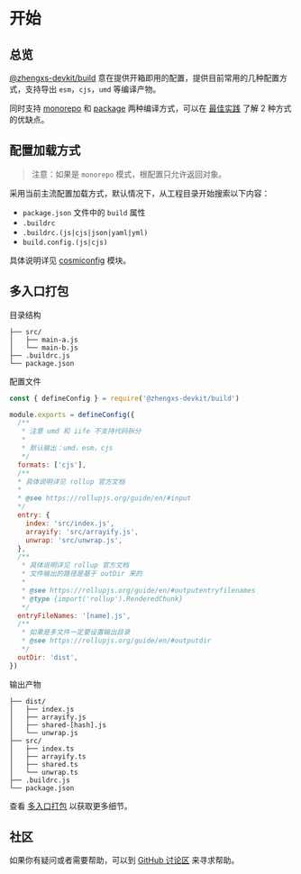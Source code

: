 # 开始

## 总览

[@zhengxs-devkit/build](https://www.npmjs.com/package/@zhengxs-devkit/build) 意在提供开箱即用的配置，提供目前常用的几种配置方式，支持导出 `esm`，`cjs`，`umd` 等编译产物。

同时支持 [monorepo](./run-in-lerna) 和 [package](./run) 两种编译方式，可以在 [最佳实践](/) 了解 2 种方式的优缺点。

## 配置加载方式

> 注意：如果是 `monorepo` 模式，根配置只允许返回对象。

采用当前主流配置加载方式，默认情况下，从工程目录开始搜索以下内容：

- `package.json` 文件中的 `build` 属性
- `.buildrc`
- `.buildrc.(js|cjs|json|yaml|yml)`
- `build.config.(js|cjs)`

具体说明详见 [cosmiconfig](https://www.npmjs.com/package/cosmiconfig) 模块。

## 多入口打包

目录结构

```text
├── src/
│   ├── main-a.js
│   └── main-b.js
├── .buildrc.js
└── package.json
```

配置文件

```js
const { defineConfig } = require('@zhengxs-devkit/build')

module.exports = defineConfig({
  /**
   * 注意 umd 和 iife 不支持代码拆分
   * 
   * 默认输出：umd，esm，cjs
   */
  formats: ['cjs'],
  /**
  * 具体说明详见 rollup 官方文档
  *
  * @see https://rollupjs.org/guide/en/#input
  */
  entry: {
    index: 'src/index.js',
    arrayify: 'src/arrayify.js',
    unwrap: 'src/unwrap.js',
  },
  /**
   * 具体说明详见 rollup 官方文档
   * 文件输出的路径是基于 outDir 来的
   * 
   * @see https://rollupjs.org/guide/en/#outputentryfilenames
   * @type {import('rollup').RenderedChunk}
   */
  entryFileNames: '[name].js',
  /**
   * 如果是多文件一定要设置输出目录
   * @see https://rollupjs.org/guide/en/#outputdir
   */
  outDir: 'dist',
})
```

输出产物

```text
├── dist/
│   ├── index.js
│   ├── arrayify.js
│   ├── shared-[hash].js
│   └── unwrap.js
├── src/
│   ├── index.ts
│   ├── arrayify.ts
│   ├── shared.ts
│   └── unwrap.ts
├── .buildrc.js
└── package.json
```

查看 [多入口打包](https://github.com/zhengxs2018/zhengxs-devkit/tree/main/examples/package-entries) 以获取更多细节。

## 社区

如果你有疑问或者需要帮助，可以到 [GitHub 讨论区][github discussions] 来寻求帮助。

[github discussions]: https://github.com/zhengxs2018/zhengxs-devkit/discussions
